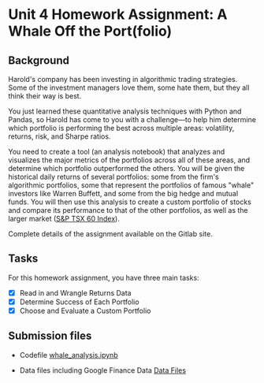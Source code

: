# Unit 4 Homework Assignment: A Whale Off the Port(folio)

## Background

Harold's company has been investing in algorithmic trading strategies. Some of the investment managers love them, some hate them, but they all think their way is best.

You just learned these quantitative analysis techniques with Python and Pandas, so Harold has come to you with a challenge—to help him determine which portfolio is performing the best across multiple areas: volatility, returns, risk, and Sharpe ratios.

You need to create a tool (an analysis notebook) that analyzes and visualizes the major metrics of the portfolios across all of these areas, and determine which portfolio outperformed the others. You will be given the historical daily returns of several portfolios: some from the firm's algorithmic portfolios, some that represent the portfolios of famous "whale" investors like Warren Buffett, and some from the big hedge and mutual funds. You will then use this analysis to create a custom portfolio of stocks and compare its performance to that of the other portfolios, as well as the larger market ([S&P TSX 60 Index](https://en.wikipedia.org/wiki/S%26P/TSX_60)).

Complete details of the assignment available on the Gitlab site.

## Tasks

For this homework assignment, you have three main tasks:

- [x] Read in and Wrangle Returns Data
- [x] Determine Success of Each Portfolio
- [x] Choose and Evaluate a Custom Portfolio

## Submission files

- Codefile [whale_analysis.ipynb](./whale_analysis.ipynb)

- Data files including Google Finance Data [Data Files](./Resources)
